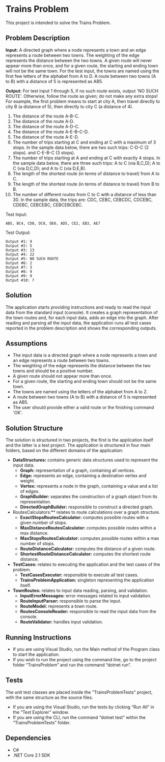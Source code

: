 # Trains Problem

This project is intended to solve the Trains Problem. 

Problem Description
-------------------
**Input:**  A directed graph where a node represents a town and an edge represents a route between two towns.  The weighting of the edge represents the distance between the two towns.  A given route will never appear more than once, and for a given route, the starting and ending town will not be the same town. For the test input, the towns are named using the first few letters of the alphabet from A to D.  A route between two towns (A to B) with a distance of 5 is represented as AB5.
 
**Output:** For test input 1 through 5, if no such route exists, output 'NO SUCH ROUTE'.  Otherwise, follow the route as given; do not make any extra stops!  For example, the first problem means to start at city A, then travel directly to city B (a distance of 5), then directly to city C (a distance of 4).
1. The distance of the route A-B-C.
2. The distance of the route A-D.
3. The distance of the route A-D-C.
4. The distance of the route A-E-B-C-D.
5. The distance of the route A-E-D.
6. The number of trips starting at C and ending at C with a maximum of 3 stops.  In the sample data below, there are two such trips: C-D-C (2 stops). and C-E-B-C (3 stops).
7. The number of trips starting at A and ending at C with exactly 4 stops.  In the sample data below, there are three such trips: A to C (via B,C,D); A to C (via D,C,D); and A to C (via D,E,B).
8. The length of the shortest route (in terms of distance to travel) from A to C.
9. The length of the shortest route (in terms of distance to travel) from B to B.
10. The number of different routes from C to C with a distance of less than 30.  In the sample data, the trips are: CDC, CEBC, CEBCDC, CDCEBC, CDEBC, CEBCEBC, CEBCEBCEBC.

Test Input:
```
AB5, BC4, CD8, DC8, DE6, AD5, CE2, EB3, AE7
```

Test Output:
```
Output #1: 9
Output #2: 5
Output #3: 13
Output #4: 22
Output #5: NO SUCH ROUTE
Output #6: 2
Output #7: 3
Output #8: 9
Output #9: 9
Output #10: 7
```

Solution
-------------------
The application starts providing instructions and ready to read the input data from the standard input (console). It creates a graph representation of the town routes and, for each input data, adds an edge into the graph. After reading and parsing all the input data, the application runs all test cases reported in the problem description and shows the corresponding outputs.

Assumptions
-------------------
- The input data is a directed graph where a node represents a town and an edge represents a route between two towns.
- The weighting of the edge represents the distance between the two towns and should be a positive number. 
- A given route should not appear more than once.
- For a given route, the starting and ending town should not be the same town.
- The towns are named using the letters of the alphabet from A to Z.
- A route between two towns (A to B) with a distance of 5 is represented as AB5.
- The user should provide either a valid route or the finishing command 'OK'.
  
Solution Structure
-------------------
The solution is structured in two projects, the first is the application itself and the latter is a test project. The application is structured in four main folders, based on the different domains of the application:

- **DataStructures:** contains generic data structures used to represent the input data.
  - **Graph:** representation of a graph, containing all vertices.
  - **Edge:** represents an edge, containing a destination vertex and weight.
  - **Vertex:** represents a node in the graph, containing a value and a list of edges.
  - **GraphBuilder:** separates the construction of a graph object from its representation.
  - **DirectedGraphBuilder:** responsible to construct a directed graph.
- RoutesCalculators:** relates to route calculations over a graph structure.
  - **ExactStopsRoutesCalculator:** computes possible routes with a given number of stops.
  - **MaxDistanceRoutesCalculator:** computes possible routes within a max distance.
  - **MaxStopsRoutesCalculator:** computes possible routes within a max number of stops.
  - **RouteDistanceCalculator:** computes the distance of a given route.
  - **ShortestRouteDistanceCalculator:** computes the shortest route distance.
- **TestCases:** relates to executing the application and the test cases of the problem.
  - **TestCasesExecuter:** responsible to execute all test cases.
  - **TrainsProblemApplication:** singleton representing the application itself.
- **TownRoutes:** relates to input data reading, parsing, and validation.
  - **InputErrorMessages:** error messages related to input validation.
  - **RouteInputParser:** responsible to parse the input.
  - **RouteModel:** represents a town route.
  - **RoutesConsoleReader:** responsible to read the input data from the console.
  - **RouteValidator:** handles input validation.

Running Instructions
-------------------
- If you are using Visual Studio, run the Main method of the Program class to start the application.
- If you wish to run the project using the command line, go to the project folder “TrainsProblem” and run the command “dotnet run”.

Tests
-------------------
The unit test classes are placed inside the "TrainsProblemTests" project, with the same structure as the source files. 
- If you are using the Visual Studio, run the tests by clicking “Run All” in the “Test Explorer” window.
- If you are using the CLI, run the command “dotnet test” within the “TrainsProblemTests” folder.

Dependencies
-------------------
- C#
- .NET Core 2.1 SDK
